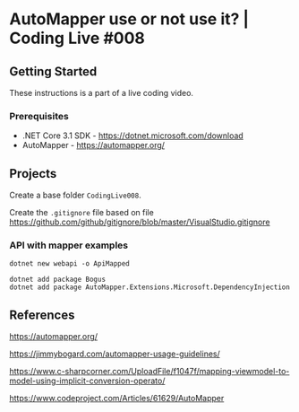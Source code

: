 # AutoMapper use or not use it? | Coding Live #008

## Getting Started

These instructions is a part of a live coding video.

### Prerequisites

- .NET Core 3.1 SDK - https://dotnet.microsoft.com/download
- AutoMapper - https://automapper.org/

## Projects

Create a base folder `CodingLive008`.

Create the `.gitignore` file based on file https://github.com/github/gitignore/blob/master/VisualStudio.gitignore

### API with mapper examples

```shell
dotnet new webapi -o ApiMapped
```

```shell
dotnet add package Bogus
dotnet add package AutoMapper.Extensions.Microsoft.DependencyInjection
```

## References

https://automapper.org/

https://jimmybogard.com/automapper-usage-guidelines/

https://www.c-sharpcorner.com/UploadFile/f1047f/mapping-viewmodel-to-model-using-implicit-conversion-operato/

https://www.codeproject.com/Articles/61629/AutoMapper
